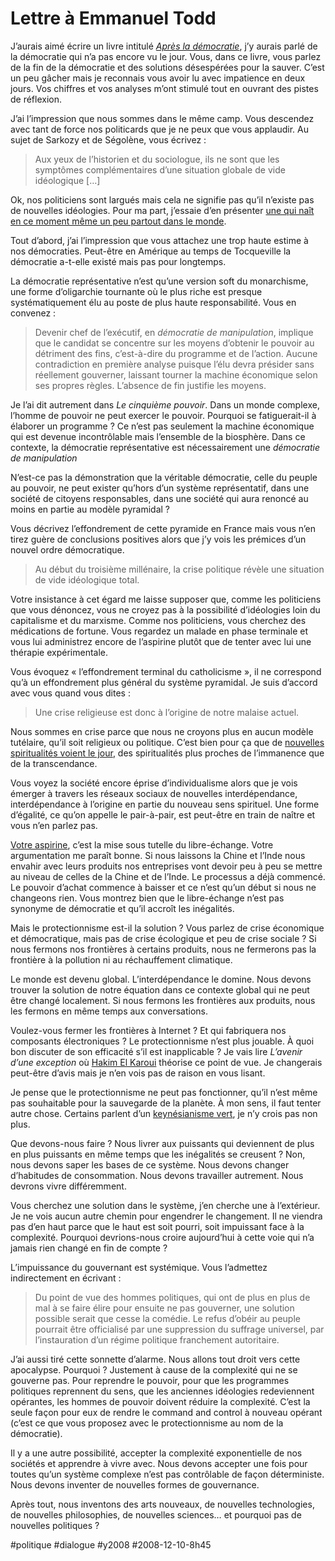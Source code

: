 # Lettre à Emmanuel Todd

J’aurais aimé écrire un livre intitulé *[Après la démocratie](http://www.amazon.fr/Apr%C3%A8s-d%C3%A9mocratie-Emmanuel-Todd/dp/2070786838)*, j’y aurais parlé de la démocratie qui n’a pas encore vu le jour. Vous, dans ce livre, vous parlez de la fin de la démocratie et des solutions désespérées pour la sauver. C’est un peu gâcher mais je reconnais vous avoir lu avec impatience en deux jours. Vos chiffres et vos analyses m’ont stimulé tout en ouvrant des pistes de réflexion.

J’ai l’impression que nous sommes dans le même camp. Vous descendez avec tant de force nos politicards que je ne peux que vous applaudir. Au sujet de Sarkozy et de Ségolène, vous écrivez :

> Aux yeux de l’historien et du sociologue, ils ne sont que les symptômes complémentaires d’une situation globale de vide idéologique […]

Ok, nos politiciens sont largués mais cela ne signifie pas qu’il n’existe pas de nouvelles idéologies. Pour ma part, j’essaie d’en présenter [une qui naît en ce moment même un peu partout dans le monde](de-l%e2%80%99esclavage-au-salariat-du-salariat-a-l%e2%80%99artisanat.md).

Tout d’abord, j’ai l’impression que vous attachez une trop haute estime à nos démocraties. Peut-être en Amérique au temps de Tocqueville la démocratie a-t-elle existé mais pas pour longtemps.

La démocratie représentative n’est qu’une version soft du monarchisme, une forme d’oligarchie tournante où le plus riche est presque systématiquement élu au poste de plus haute responsabilité. Vous en convenez :

> Devenir chef de l’exécutif, en *démocratie de manipulation*, implique que le candidat se concentre sur les moyens d’obtenir le pouvoir au détriment des fins, c’est-à-dire du programme et de l’action. Aucune contradiction en première analyse puisque l’élu devra présider sans réellement gouverner, laissant tourner la machine économique selon ses propres règles. L’absence de fin justifie les moyens.

Je l’ai dit autrement dans *Le cinquième pouvoir*. Dans un monde complexe, l’homme de pouvoir ne peut exercer le pouvoir. Pourquoi se fatiguerait-il à élaborer un programme ? Ce n’est pas seulement la machine économique qui est devenue incontrôlable mais l’ensemble de la biosphère. Dans ce contexte, la démocratie représentative est nécessairement une *démocratie de manipulation*

N’est-ce pas la démonstration que la véritable démocratie, celle du peuple au pouvoir, ne peut exister qu’hors d’un système représentatif, dans une société de citoyens responsables, dans une société qui aura renoncé au moins en partie au modèle pyramidal ?

Vous décrivez l’effondrement de cette pyramide en France mais vous n’en tirez guère de conclusions positives alors que j’y vois les prémices d’un nouvel ordre démocratique.

> Au début du troisième millénaire, la crise politique révèle une situation de vide idéologique total.

Votre insistance à cet égard me laisse supposer que, comme les politiciens que vous dénoncez, vous ne croyez pas à la possibilité d’idéologies loin du capitalisme et du marxisme. Comme nos politiciens, vous cherchez des médications de fortune. Vous regardez un malade en phase terminale et vous lui administrez encore de l’aspirine plutôt que de tenter avec lui une thérapie expérimentale.

Vous évoquez « l’effondrement terminal du catholicisme », il ne correspond qu’à un effondrement plus général du système pyramidal. Je suis d’accord avec vous quand vous dites :

> Une crise religieuse est donc à l’origine de notre malaise actuel.

Nous sommes en crise parce que nous ne croyons plus en aucun modèle tutélaire, qu’il soit religieux ou politique. C’est bien pour ça que de [nouvelles spiritualités voient le jour](../8/autoregulation-vs-auto-organisation.md), des spiritualités plus proches de l’immanence que de la transcendance.

Vous voyez la société encore éprise d’individualisme alors que je vois émerger à travers les réseaux sociaux de nouvelles interdépendance, interdépendance à l’origine en partie du nouveau sens spirituel. Une forme d’égalité, ce qu’on appelle le pair-à-pair, est peut-être en train de naître et vous n’en parlez pas.

[Votre aspirine](http://www.protectionnisme.eu), c’est la mise sous tutelle du libre-échange. Votre argumentation me paraît bonne. Si nous laissons la Chine et l’Inde nous envahir avec leurs produits nos entreprises vont devoir peu à peu se mettre au niveau de celles de la Chine et de l’Inde. Le processus a déjà commencé. Le pouvoir d’achat commence à baisser et ce n’est qu’un début si nous ne changeons rien. Vous montrez bien que le libre-échange n’est pas synonyme de démocratie et qu’il accroît les inégalités.

Mais le protectionnisme est-il la solution ? Vous parlez de crise économique et démocratique, mais pas de crise écologique et peu de crise sociale ? Si nous fermons nos frontières à certains produits, nous ne fermerons pas la frontière à la pollution ni au réchauffement climatique.

Le monde est devenu global. L’interdépendance le domine. Nous devons trouver la solution de notre équation dans ce contexte global qui ne peut être changé localement. Si nous fermons les frontières aux produits, nous les fermons en même temps aux conversations.

Voulez-vous fermer les frontières à Internet ? Et qui fabriquera nos composants électroniques ? Le protectionnisme n’est plus jouable. À quoi bon discuter de son efficacité s’il est inapplicable ? Je vais lire *L’avenir d’une exception* où [Hakim El Karoui](http://elkaroui.com/) théorise ce point de vue. Je changerais peut-être d’avis mais je n’en vois pas de raison en vous lisant.

Je pense que le protectionnisme ne peut pas fonctionner, qu’il n’est même pas souhaitable pour la sauvegarde de la planète. À mon sens, il faut tenter autre chose. Certains parlent d’un [keynésianisme vert](../11/les-chevaliers-de-gaia.md), je n’y crois pas non plus.

Que devons-nous faire ? Nous livrer aux puissants qui deviennent de plus en plus puissants en même temps que les inégalités se creusent ? Non, nous devons saper les bases de ce système. Nous devons changer d’habitudes de consommation. Nous devons travailler autrement. Nous devrons vivre différemment.

Vous cherchez une solution dans le système, j’en cherche une à l’extérieur. Je ne vois aucun autre chemin pour engendrer le changement. Il ne viendra pas d’en haut parce que le haut est soit pourri, soit impuissant face à la complexité. Pourquoi devrions-nous croire aujourd’hui à cette voie qui n’a jamais rien changé en fin de compte ?

L’impuissance du gouvernant est systémique. Vous l’admettez indirectement en écrivant :

> Du point de vue des hommes politiques, qui ont de plus en plus de mal à se faire élire pour ensuite ne pas gouverner, une solution possible serait que cesse la comédie. Le refus d’obéir au peuple pourrait être officialisé par une suppression du suffrage universel, par l’instauration d’un régime politique franchement autoritaire.

J’ai aussi tiré cette sonnette d’alarme. Nous allons tout droit vers cette apocalypse. Pourquoi ? Justement à cause de la complexité qui ne se gouverne pas. Pour reprendre le pouvoir, pour que les programmes politiques reprennent du sens, que les anciennes idéologies redeviennent opérantes, les hommes de pouvoir doivent réduire la complexité. C’est la seule façon pour eux de rendre le command and control à nouveau opérant (c’est ce que vous proposez avec le protectionnisme au nom de la démocratie).

Il y a une autre possibilité, accepter la complexité exponentielle de nos sociétés et apprendre à vivre avec. Nous devons accepter une fois pour toutes qu’un système complexe n’est pas contrôlable de façon déterministe. Nous devons inventer de nouvelles formes de gouvernance.

Après tout, nous inventons des arts nouveaux, de nouvelles technologies, de nouvelles philosophies, de nouvelles sciences… et pourquoi pas de nouvelles politiques ?

#politique #dialogue #y2008 #2008-12-10-8h45
